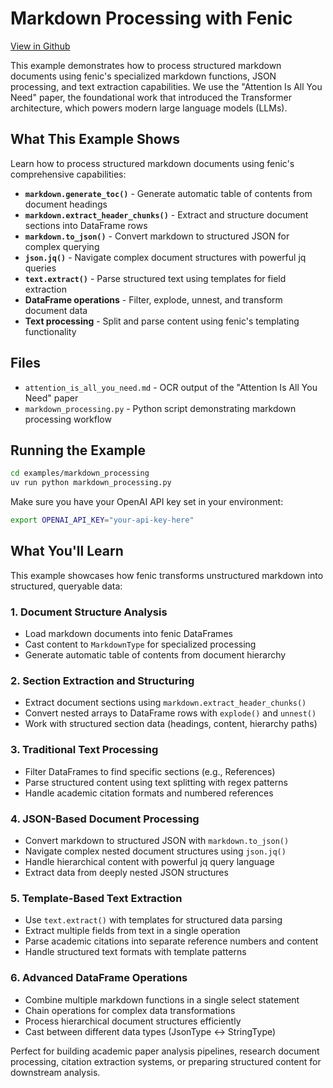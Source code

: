 # Markdown Processing with Fenic

[View in Github](https://github.com/typedef-ai/fenic/blob/main/examples/markdown_processing/README.md)

This example demonstrates how to process structured markdown documents using fenic's specialized markdown functions, JSON processing, and text extraction capabilities. We use the "Attention Is All You Need" paper, the foundational work that introduced the Transformer architecture, which powers modern large language models (LLMs).

## What This Example Shows

Learn how to process structured markdown documents using fenic's comprehensive capabilities:

- **`markdown.generate_toc()`** - Generate automatic table of contents from document headings
- **`markdown.extract_header_chunks()`** - Extract and structure document sections into DataFrame rows
- **`markdown.to_json()`** - Convert markdown to structured JSON for complex querying
- **`json.jq()`** - Navigate complex document structures with powerful jq queries
- **`text.extract()`** - Parse structured text using templates for field extraction
- **DataFrame operations** - Filter, explode, unnest, and transform document data
- **Text processing** - Split and parse content using fenic's templating functionality

## Files

- `attention_is_all_you_need.md` - OCR output of the "Attention Is All You Need" paper
- `markdown_processing.py` - Python script demonstrating markdown processing workflow

## Running the Example

```bash
cd examples/markdown_processing
uv run python markdown_processing.py
```

Make sure you have your OpenAI API key set in your environment:

```bash
export OPENAI_API_KEY="your-api-key-here"
```

## What You'll Learn

This example showcases how fenic transforms unstructured markdown into structured, queryable data:

### 1. Document Structure Analysis

- Load markdown documents into fenic DataFrames
- Cast content to `MarkdownType` for specialized processing
- Generate automatic table of contents from document hierarchy

### 2. Section Extraction and Structuring

- Extract document sections using `markdown.extract_header_chunks()`
- Convert nested arrays to DataFrame rows with `explode()` and `unnest()`
- Work with structured section data (headings, content, hierarchy paths)

### 3. Traditional Text Processing

- Filter DataFrames to find specific sections (e.g., References)
- Parse structured content using text splitting with regex patterns
- Handle academic citation formats and numbered references

### 4. JSON-Based Document Processing

- Convert markdown to structured JSON with `markdown.to_json()`
- Navigate complex nested document structures using `json.jq()`
- Handle hierarchical content with powerful jq query language
- Extract data from deeply nested JSON structures

### 5. Template-Based Text Extraction

- Use `text.extract()` with templates for structured data parsing
- Extract multiple fields from text in a single operation
- Parse academic citations into separate reference numbers and content
- Handle structured text formats with template patterns

### 6. Advanced DataFrame Operations

- Combine multiple markdown functions in a single select statement
- Chain operations for complex data transformations
- Process hierarchical document structures efficiently
- Cast between different data types (JsonType ↔ StringType)

Perfect for building academic paper analysis pipelines, research document processing, citation extraction systems, or preparing structured content for downstream analysis.
